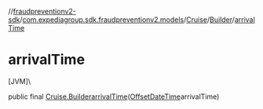 //[fraudpreventionv2-sdk](../../../../index.md)/[com.expediagroup.sdk.fraudpreventionv2.models](../../index.md)/[Cruise](../index.md)/[Builder](index.md)/[arrivalTime](arrival-time.md)

# arrivalTime

[JVM]\

public final [Cruise.Builder](index.md)[arrivalTime](arrival-time.md)([OffsetDateTime](https://docs.oracle.com/javase/8/docs/api/java/time/OffsetDateTime.html)arrivalTime)
